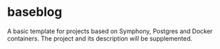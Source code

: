 # baseblog
A basic template for projects based on Symphony, Postgres and Docker containers. The project and its description will be supplemented.
